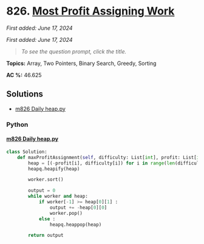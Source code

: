 # 826. [Most Profit Assigning Work](<https://leetcode.com/problems/most-profit-assigning-work>)

*First added: June 17, 2024*

*First added: June 17, 2024*


> *To see the question prompt, click the title.*

**Topics:** Array, Two Pointers, Binary Search, Greedy, Sorting

**AC %:** 46.625


## Solutions

- [m826 Daily heap.py](<../my-submissions/m826 Daily heap.py>)
### Python
#### [m826 Daily heap.py](<../my-submissions/m826 Daily heap.py>)
```Python
class Solution:
    def maxProfitAssignment(self, difficulty: List[int], profit: List[int], worker: List[int]) -> int:
        heap = [(-profit[i], difficulty[i]) for i in range(len(difficulty))]
        heapq.heapify(heap)

        worker.sort()

        output = 0
        while worker and heap:
            if worker[-1] >= heap[0][1] :
                output += -heap[0][0]
                worker.pop()
            else :
                heapq.heappop(heap)

        return output
```

